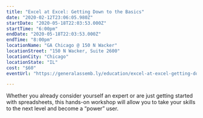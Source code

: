 ```yaml
---
title: "Excel at Excel: Getting Down to the Basics"
date: "2020-02-12T23:06:05.980Z"
startDate: "2020-05-18T22:03:53.000Z"
startTime: "6:00pm"
endDate: "2020-05-18T22:03:53.000Z"
endTime: "8:00pm"
locationName: "GA Chicago @ 150 N Wacker"
locationStreet: "150 N Wacker, Suite 2600"
locationCity: "Chicago"
locationState: "IL"
cost: "$60"
eventUrl: "https://generalassemb.ly/education/excel-at-excel-getting-down-to-the-basics/chicago/102933"

---
```


Whether you already consider yourself an expert or are just getting started with spreadsheets, this hands-on workshop will allow you to take your skills to the next level and become a “power” user.

